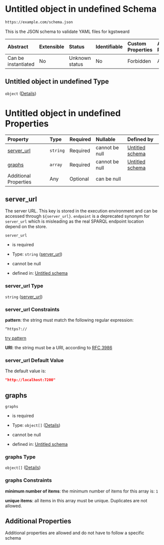 # Untitled object in undefined Schema

```txt
https://example.com/schema.json
```

This is the JSON schema to validate YAML files for kgstweard

| Abstract            | Extensible | Status         | Identifiable | Custom Properties | Additional Properties | Access Restrictions | Defined In                                                                      |
| :------------------ | :--------- | :------------- | :----------- | :---------------- | :-------------------- | :------------------ | :------------------------------------------------------------------------------ |
| Can be instantiated | No         | Unknown status | No           | Forbidden         | Allowed               | none                | [kgsteward.schema.json](../../out/kgsteward.schema.json "open original schema") |

## Untitled object in undefined Type

`object` ([Details](kgsteward.md))

# Untitled object in undefined Properties

| Property                   | Type     | Required | Nullable       | Defined by                                                                                                     |
| :------------------------- | :------- | :------- | :------------- | :------------------------------------------------------------------------------------------------------------- |
| [server\_url](#server_url) | `string` | Required | cannot be null | [Untitled schema](kgsteward-properties-server_url.md "https://example.com/schema.json#/properties/server_url") |
| [graphs](#graphs)          | `array`  | Required | cannot be null | [Untitled schema](kgsteward-properties-graphs.md "https://example.com/schema.json#/properties/graphs")         |
| Additional Properties      | Any      | Optional | can be null    |                                                                                                                |

## server\_url

The server URL. This key is stored in the execution environment and can be accessed through  `${server_url}`. `endpoint` is a deprecated synonym for `server_url` which is misleading as the real SPARQL endpoint location depend on the store.

`server_url`

* is required

* Type: `string` ([server\_url](kgsteward-properties-server_url.md))

* cannot be null

* defined in: [Untitled schema](kgsteward-properties-server_url.md "https://example.com/schema.json#/properties/server_url")

### server\_url Type

`string` ([server\_url](kgsteward-properties-server_url.md))

### server\_url Constraints

**pattern**: the string must match the following regular expression:&#x20;

```regexp
^https?://
```

[try pattern](https://regexr.com/?expression=%5Ehttps%3F%3A%2F%2F "try regular expression with regexr.com")

**URI**: the string must be a URI, according to [RFC 3986](https://tools.ietf.org/html/rfc3986 "check the specification")

### server\_url Default Value

The default value is:

```json
"http://localhost:7200"
```

## graphs



`graphs`

* is required

* Type: `object[]` ([Details](kgsteward-properties-graphs-items.md))

* cannot be null

* defined in: [Untitled schema](kgsteward-properties-graphs.md "https://example.com/schema.json#/properties/graphs")

### graphs Type

`object[]` ([Details](kgsteward-properties-graphs-items.md))

### graphs Constraints

**minimum number of items**: the minimum number of items for this array is: `1`

**unique items**: all items in this array must be unique. Duplicates are not allowed.

## Additional Properties

Additional properties are allowed and do not have to follow a specific schema
